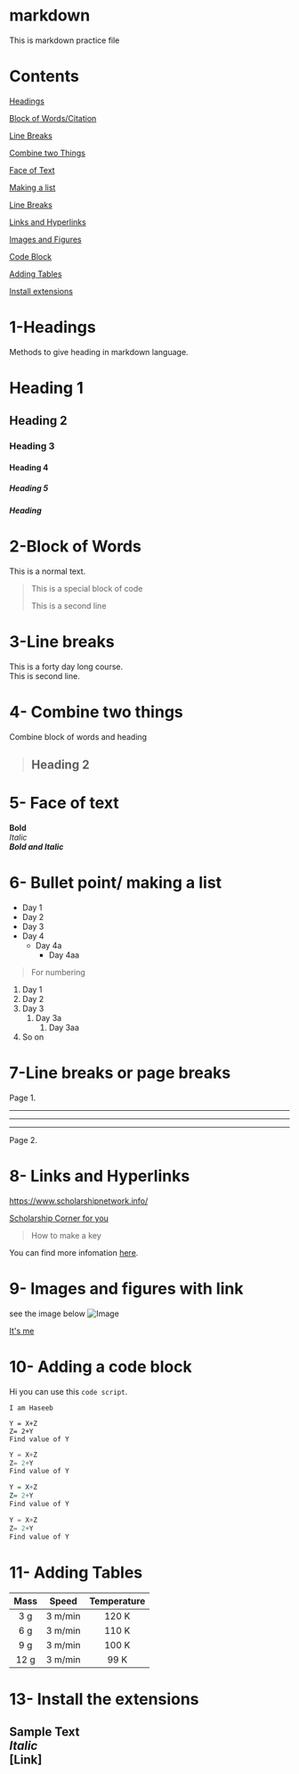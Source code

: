 # markdown
This is markdown practice file
#  Contents
[Headings](#1-headings)

[Block of Words/Citation](#2-block-of-words)

[Line Breaks](#3-line-breaks)

[Combine two Things ](#4--combine-two-things)

[Face of Text](#5--face-of-text)

[Making a list](#6--bullet-point-making-a-list)

[Line Breaks](#7-line-breaks-or-page-breaks)

[Links and Hyperlinks](#8--links-and-hyperlinks)

[Images and Figures](#9--images-and-figures-with-link)

[Code Block](#10--adding-a-code-block)

[Adding Tables](#11--adding-tables)

[Install extensions](#13--install-the-extensions)




# 1-Headings
Methods to give heading in markdown language.
# Heading 1
## Heading 2
### Heading 3
#### Heading 4
##### Heading 5
##### Heading 
# 2-Block of Words
This is a normal text.
> This is a special block of code
> 
> This is a second line

# 3-Line breaks

This is a forty day long course.\
This is second line. 

# 4- Combine two things

Combine block of words and heading
> ## Heading 2

# 5- Face of text 
**Bold**\
_Italic_\
_**Bold and Italic**_

# 6- Bullet point/ making a list

- Day 1
- Day 2
- Day 3
- Day 4
  - Day 4a
    - Day 4aa
> For numbering
1. Day 1
2. Day 2
3. Day 3
   1. Day 3a
      1. Day 3aa
4. So on 

# 7-Line breaks or page breaks

Page 1.

----
____

***

Page 2.

# 8- Links and Hyperlinks

<https://www.scholarshipnetwork.info/>

[Scholarship Corner for you](https://www.scholarshipnetwork.info/)

> How to make a key

[Scholarship Corner]:https://www.scholarshipnetwork.info/

You can find more infomation [here][Scholarship Corner].

# 9- Images and figures with link

see the image below
![Image](https://www.google.com/imgres?imgurl=https%3A%2F%2Fcdn.pixabay.com%2Fphoto%2F2015%2F04%2F23%2F22%2F00%2Ftree-736885__480.jpg&imgrefurl=https%3A%2F%2Fpixabay.com%2Fimages%2Fsearch%2Fnature%2F&tbnid=L8xfQakH9a8tJM&vet=12ahUKEwj495njgKf1AhUUzhQKHU6qAV0QMygBegUIARDWAQ..i&docid=Ba_eiczVaD9-zM&w=771&h=480&itg=1&q=image&ved=2ahUKEwj495njgKf1AhUUzhQKHU6qAV0QMygBegUIARDWAQ)

<!-- Way to comment out -->

<!-- Image in local diractory -->

[It's me](Haseeb.jpg)

<!-- It is working, cool:) -->

# 10- Adding a code block

Hi you can use this `code script`.

`I am Haseeb`

```
Y = X+Z
Z= 2+Y
Find value of Y
```
<!-- the above is block of code -->

<!-- For different languages -->

```python
Y = X+Z
Z= 2+Y
Find value of Y
```

```R
Y = X+Z
Z= 2+Y
Find value of Y
```

```C++
Y = X+Z
Z= 2+Y
Find value of Y
```
# 11- Adding Tables

|Mass| Speed| Temperature|
|:-------:|  :------------: | :-:|
|3 g|3 m/min| 120 K|
|6 g|3 m/min| 110 K|
|9 g|3 m/min| 100 K|
|12 g|3 m/min| 99 K|

# 13- Install the extensions

<!-- I have installed all the extensions -->

**Sample Text**\
_Italic_\
[Link] 
----



